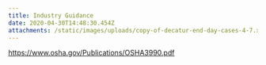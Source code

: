 ```yaml
---
title: Industry Guidance
date: 2020-04-30T14:48:30.454Z
attachments: /static/images/uploads/copy-of-decatur-end-day-cases-4-7.xlsx
---
```

https://www.osha.gov/Publications/OSHA3990.pdf